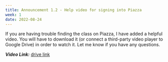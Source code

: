 ```yaml
---
title: Announcement 1.2 - Help video for signing into Piazza
week: 1
date: 2022-08-24
---
```


If you are having trouble finding the class on Piazza, I have added a helpful video. You will have to download it (or connect a third-party video player to Google Drive) in order to watch it. Let me know if you have any questions.

***Video Link:*** [drive link](https://drive.google.com/file/d/13o9itHCy7VSrCfLTmt6e_8FMQlPYC7zs/view?usp=sharing)

